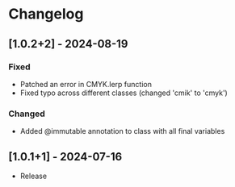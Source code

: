 # Changelog

## [1.0.2+2] - 2024-08-19

### Fixed
- Patched an error in CMYK.lerp function
- Fixed typo across different classes (changed 'cmik' to 'cmyk')

### Changed
- Added @immutable annotation to class with all final variables

## [1.0.1+1] - 2024-07-16
- Release
